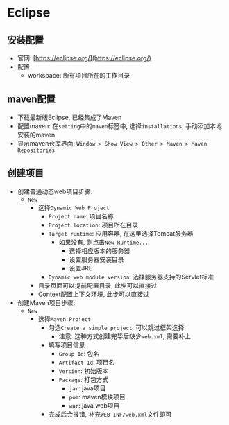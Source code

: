 # Eclipse

## 安装配置

* 官网: [https://eclipse.org/](https://eclipse.org/)
* 配置
    - workspace: 所有项目所在的工作目录

## maven配置

* 下载最新版Eclipse, 已经集成了Maven
* 配置maven: 在`setting`中的`maven`标签中, 选择`installations`, 手动添加本地安装的maven
* 显示maven仓库界面: `Window > Show View > Other > Maven > Maven Repositories`


## 创建项目

* 创建普通动态web项目步骤:
    - `New`
        - 选择`Dynamic Web Project`
            - `Project name`: 项目名称
            - `Project location`: 项目所在目录
            - `Target runtime`: 应用容器, 在这里选择Tomcat服务器
                - 如果没有, 则点击`New Runtime...`
                    - 选择相应版本的服务器
                    - 设置服务器安装目录
                    - 设置JRE
            - `Dynamic web module version`: 选择服务器支持的Servlet标准
        - 目录页面可以提前配置目录, 此步可以直接过
        - Context配置上下文环境, 此步可以直接过
* 创建Maven项目步骤:
    - `New`
        - 选择`Maven Project`
            - 勾选`Create a simple project`, 可以跳过框架选择
                - 注意: 这种方式创建完毕后缺少`web.xml`, 需要补上
            - 填写项目信息
                - `Group Id`: 包名
                - `Artifact Id`: 项目名
                - `Version`: 初始版本
                - `Package`: 打包方式
                    - `jar`: java项目
                    - `pom`: maven模块项目
                    - `war`: java web项目
            - 完成后会报错, 补充`WEB-INF/web.xml`文件即可
